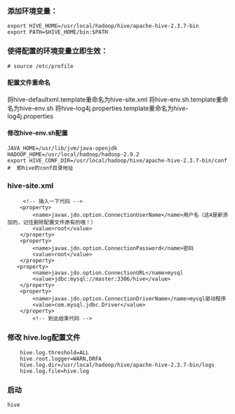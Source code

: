 ### 添加环境变量：

```
export HIVE_HOME=/usr/local/hadoop/hive/apache-hive-2.3.7-bin
export PATH=$HIVE_HOME/bin:$PATH
```

### 使得配置的环境变量立即生效：

```
# source /etc/profile
```



#### 配置文件重命名

将hive-defaultxml.template重命名为hive-site.xml
将hive-env.sh.template重命名为hive-env.sh
将hive-log4j.properties.template重命名为hive-log4j.properties

#### 修改hive-env.sh配置

```shell
JAVA_HOME=/usr/lib/jvm/java-openjdk
HADOOP_HOME=/usr/local/hadoop/hadoop-2.9.2
export HIVE_CONF_DIR=/usr/local/hadoop/hive/apache-hive-2.3.7-bin/conf    #  即hive的conf目录地址
```

### hive-site.xml

```
     <!-- 插入一下代码 -->
    <property>
        <name>javax.jdo.option.ConnectionUserName</name>用户名（这4是新添加的，记住删除配置文件原有的哦！）
        <value>root</value>
    </property>
    <property>
        <name>javax.jdo.option.ConnectionPassword</name>密码
        <value>root</value>
    </property>
   <property>
        <name>javax.jdo.option.ConnectionURL</name>mysql
        <value>jdbc:mysql://master:3306/hive</value>
    </property>
    <property>
        <name>javax.jdo.option.ConnectionDriverName</name>mysql驱动程序
        <value>com.mysql.jdbc.Driver</value>
    </property>
        <!-- 到此结束代码 -->
```

### 修改 hive.log配置文件

        hive.log.threshold=ALL
        hive.root.logger=WARN,DRFA
        hive.log.dir=/usr/local/hadoop/hive/apache-hive-2.3.7-bin/logs
        hive.log.file=hive.log
### 启动

```
hive
```